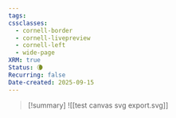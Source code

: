 ```yaml
---
tags: 
cssclasses:
  - cornell-border
  - cornell-livepreview
  - cornell-left
  - wide-page
XRM: true
Status: 🌘
Recurring: false
Date-created: 2025-09-15
---
```

>[!summary]
>![[test canvas svg export.svg]]

